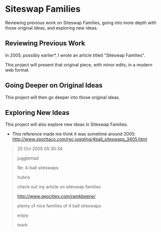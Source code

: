 # Siteswap Families

Reviewing previous work on Siteswap Families, going into more depth with those original ideas, and exploring new ideas.

## Reviewing Previous Work

In 2005, possibly earlier*, I wrote an article titled "Siteswap Families".

This project will present that original piece, with minor edits, in a modern web format.

## Going Deeper on Original Ideas

This project will then go deeper into those original ideas.

## Exploring New Ideas

This project will also explore new ideas in Siteswap Families.

* This reference made me think it was sometime around 2005: http://www.sporttaco.com/rec.juggling/4ball_siteswaps_3405.html

> 20 Oct 2005 05:30:34
>
> jugglemad
> 
> Re: 4-ball siteswaps
> 
> hubris 
> 
> check out my article on siteswap families 
> 
> http://www.geocities.com/ramkbeene/
> 
> plenty of nice families of 4 ball siteswaps 
> 
> enjoy 
> 
> mark 
